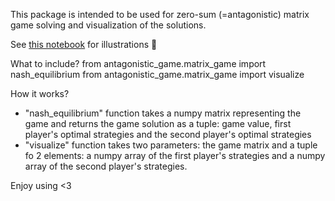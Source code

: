 This package is intended to be used for zero-sum (=antagonistic) matrix game solving and visualization of the solutions.

See [this notebook](!https://github.com/oscar-foxtrot/antagonistic_game_solver/blob/main/Workflow.ipynb) for illustrations 🎨

What to include?
from antagonistic_game.matrix_game import nash_equilibrium
from antagonistic_game.matrix_game import visualize

How it works?
- "nash_equilibrium" function takes a numpy matrix representing the game and returns the game solution as a tuple: game value, first player's optimal strategies and the second player's optimal strategies
- "visualize" function takes two parameters: the game matrix and a tuple fo 2 elements: a numpy array of the first player's strategies and a numpy array of the second player's strategies.

Enjoy using <3

